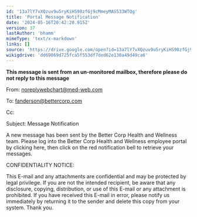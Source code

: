 ```yaml
---
id: '13a7lY7vXQzuv9u5ryKiHS98zfGj9cMmeyMAS533WTQg'
title: 'Portal Message Notification'
date: '2024-05-16T20:42:20.915Z'
version: 37
lastAuthor: 'bhamm'
mimeType: 'text/x-markdown'
links: []
source: 'https://drive.google.com/open?id=13a7lY7vXQzuv9u5ryKiHS98zfGj9cMmeyMAS533WTQg'
wikigdrive: 'dd69069d725fca5f553df7ded62e130a49d49ca6'
---
```

****This message is sent from an un-monitored mailbox, therefore please do not reply to this message****

From: noreplywebchart@med-web.com

To: fanderson@bettercorp.com

Cc:

Subject: Message Notification

A new message has been sent by the Better Corp Health and Wellness team. Please log into the Better Corp Health and Wellness employee portal by clicking <WCPATLINK F="nmc" URL="autopatid=1" USE_BASEURL="1">here</WCPATLINK>, then click on the red notification bell to retrieve your messages.

CONFIDENTIALITY NOTICE:

This E-mail and any attachments are confidential and may be protected by legal privilege. If you are not the intended recipient, be aware that any disclosure, copying, distribution, or use of this E-mail or any attachment is prohibited. If you have received this E-mail in error, please notify us immediately by returning it to the sender and delete this copy from your system. Thank you.
